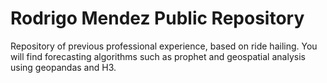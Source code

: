 # Rodrigo Mendez Public Repository
Repository of previous professional experience, based on ride hailing. You will find forecasting algorithms such as prophet and geospatial analysis using geopandas and H3.
